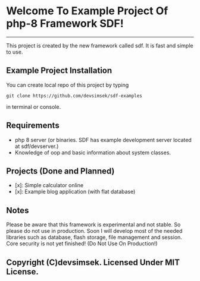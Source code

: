 # Welcome To Example Project Of php-8 Framework SDF!
---
This project is created by the new framework called sdf. It is fast and simple to use.

## Example Project Installation
You can create local repo of this project by typing
```
git clone https://github.com/devsimsek/sdf-examples
```
in terminal or console.

## Requirements
- php 8 server (or binaries. SDF has example development server located at sdf/devserver.)
- Knowledge of oop and basic information about system classes.

## Projects (Done and Planned)
- [x]: Simple calculator online
- [x]: Example blog application (with flat database)

## Notes
Please be aware that this framework is experimental and not stable. So please do not use in production.
Soon I will develop most of the needed libraries such as database, flash storage, file management and session.
Core security is not yet finished! (Do Not Use On Production!)

## Copyright (C)devsimsek. Licensed Under MIT License.
